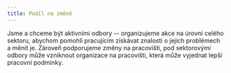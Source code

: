 ```yaml
---
title: Podíl na změně
---
```

Jsme a chceme být aktivními odbory -- organizujeme akce na úrovni celého sektoru,
abychom pomohli pracujícím získávat znalosti o jejich problémech a měnit je.
Zároveň podporujeme změny na pracovišti, pod sektorovými odbory může vzniknout organizace na pracovišti,
která může vyjednat lepší pracovní podmínky.
